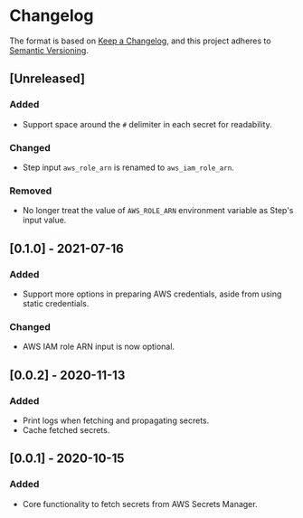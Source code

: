# Changelog

The format is based on [Keep a Changelog](https://keepachangelog.com/en/1.0.0/), and this project adheres to [Semantic Versioning](https://semver.org/spec/v2.0.0.html).

## [Unreleased]
### Added
- Support space around the `#` delimiter in each secret for readability.

### Changed
- Step input `aws_role_arn` is renamed to `aws_iam_role_arn`.

### Removed
- No longer treat the value of `AWS_ROLE_ARN` environment variable as Step's input value.

## [0.1.0] - 2021-07-16
### Added
- Support more options in preparing AWS credentials, aside from using static credentials.

### Changed
- AWS IAM role ARN input is now optional.

## [0.0.2] - 2020-11-13
### Added
- Print logs when fetching and propagating secrets.
- Cache fetched secrets.

## [0.0.1] - 2020-10-15
### Added
- Core functionality to fetch secrets from AWS Secrets Manager.
